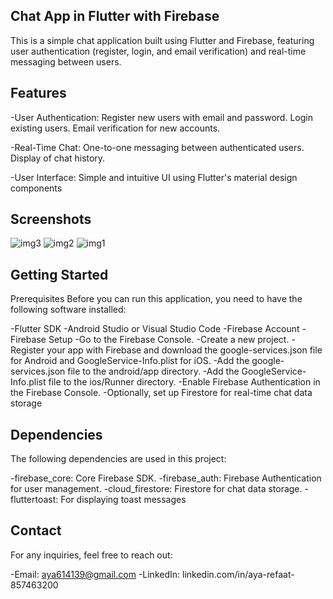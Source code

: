 ## Chat App in Flutter with Firebase
This is a simple chat application built using Flutter and Firebase, featuring user authentication (register, login, and email verification) and real-time messaging between users.

## Features
-User Authentication:
Register new users with email and password.
Login existing users.
Email verification for new accounts.

-Real-Time Chat:
One-to-one messaging between authenticated users.
Display of chat history.

-User Interface:
Simple and intuitive UI using Flutter's material design components

## Screenshots

![img3](https://github.com/user-attachments/assets/59fc24e2-ee4b-4486-8ed7-7d662d1f778d)
![img2](https://github.com/user-attachments/assets/e8f1a696-f67f-42b6-a32b-cd55781a0d2f)
![img1](https://github.com/user-attachments/assets/49d2589d-c036-445d-a79c-1fb17351e279)


## Getting Started

Prerequisites
Before you can run this application, you need to have the following software installed:

-Flutter SDK
-Android Studio or Visual Studio Code
-Firebase Account
-Firebase Setup
-Go to the Firebase Console.
-Create a new project.
-Register your app with Firebase and download the google-services.json file for Android and GoogleService-Info.plist for iOS.
-Add the google-services.json file to the android/app directory.
-Add the GoogleService-Info.plist file to the ios/Runner directory.
-Enable Firebase Authentication in the Firebase Console.
-Optionally, set up Firestore for real-time chat data storage


## Dependencies
The following dependencies are used in this project:

-firebase_core: Core Firebase SDK.
-firebase_auth: Firebase Authentication for user management.
-cloud_firestore: Firestore for chat data storage.
-fluttertoast: For displaying toast messages

## Contact
For any inquiries, feel free to reach out:

-Email: aya614139@gmail.com
-LinkedIn: linkedin.com/in/aya-refaat-857463200


